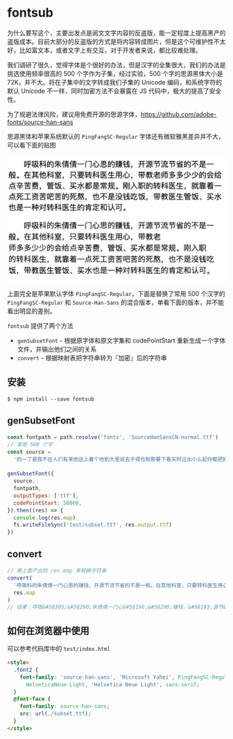 # fontsub

为什么要写这个，主要出发点是阅文文字内容的反盗版，能一定程度上提高黑产的盗版成本。目前大部分的反盗版的方式是将内容转成图片，但是这个可维护性不太好，比如富文本，或者文字上有交互，对于开发者来说，都比较难处理。

我们调研了很久，觉得字体是个很好的办法，但是汉字的全集很大，我们的办法是挑选使用频率很高的 500 个字作为子集，经过实验，500 个字的思源黑体大小是 72K，并不大。将在子集中的文字转成我们子集的 Unicode 编码，和系统字符的默认 Unicode 不一样，同时加密方法不会暴露在 JS 代码中，极大的提高了安全性。

为了规避法律风险，建议用免费开源的思源字体，https://github.com/adobe-fonts/source-han-sans

思源黑体和苹果系统默认的 `PingFangSC-Regular` 字体还有微软雅黑差异并不大，可以看下面的贴图

![替换前和替换后的对比](./test/compare.png)

上面完全是苹果默认字体 `PingFangSC-Regular`，下面是替换了常用 500 个汉字的 `PingFangSC-Regular` 和 `Source-Han-Sans` 的混合版本，单看下面的版本，并不能看出明显的差别。

`fontsub` 提供了两个方法

- `genSubsetFont` - 根据原字体和原文字集和 codePointStart 重新生成一个字体文件，并输出他们之间的关系
- `convert` - 根据映射表把字符串转为『加密』后的字符串

## 安装

```
$ npm install --save fontsub
```

## genSubsetFont

```javascript
const fontpath = path.resolve('fonts', 'SourceHanSansCN-normal.ttf')
// 常用 500 个字
const source =
  '的一了是我不在人们有来他这上着个地到大里说去子得也和那要下看天时过出小么起你都把好还多没为又可家学只以主会样年想能生同老中从自面前头到它后然走很像见两用她国动进成回什边作对开而已些现山民候经发工向事命给长水几义三声于高正妈手知理眼志点心战二问但身方实吃做叫当住听革打呢真党全才四已所敌之最光产情路分总条白话东席次亲如被花口放儿常西气五第使写军吧文运在果怎定许快明行因别飞外树物活部门无往船望新带队先力完间却站代员机更九您每风级跟笑啊孩万少直意夜比阶连车重便斗马哪化太指变社似士者干石满决百原拿群究各六本思解立河爸村八难早论吗根共让相研今其书坐接应关信觉死步反处记将千找争领或师结块跑谁草越字加脚紧爱等习阵怕月青半火法题建赶位唱海七女任件感准张团屋爷离色脸片科倒睛利世病刚且由送切星晚表够整认响雪流未场该并底深刻平伟忙提确近亮轻讲农古黑告界拉名呀土清阳照办史改历转画造嘴此治北必服雨穿父内识验传业菜爬睡兴'

genSubsetFont({
  source,
  fontpath,
  outputTypes: ['ttf'],
  codePointStart: 58000,
}).then((res) => {
  console.log(res.map)
  fs.writeFileSync('test/subset.ttf', res.output.ttf)
})
```

## convert

```javascript
// 用上面产出的 res.map 来转换字符串
convert(
  '呼吸科的朱倩倩一门心思的赚钱，开源节流节省的不是一般。在其他科室，只要转科医生用心，带教老师多多少少的会给点辛苦费，管饭、买水都是常规。刚入职的转科医生，就靠着一点死工资苦吧苦的死熬，也不是没钱吃饭，带教医生管饭、买水也是一种对转科医生的肯定和认可。',
  res.map
)
// 结果：呼吸&#58305;&#58290;朱倩倩一门心&#58196;&#58290;赚钱，&#58183;源节&#58264;节省&#58290;&#58006;&#58231;一般。&#58134;&#58069;&#58037;&#58305;室，&#58104;&#58335;&#58359;&#58305;医生用心，&#58173;教老&#58172;&#58143;&#58143;&#58167;&#58167;&#58290;&#58043;&#58317;&#58270;辛苦费，管饭、买水&#58373;&#58231;&#58175;规。&#58080;入职&#58290;&#58359;&#58305;医生，就靠&#58296;一&#58270;&#58253;工资苦&#58115;苦&#58290;&#58253;熬，&#58020;&#58006;&#58231;&#58259;钱&#58108;饭，&#58173;教医生管饭、买水&#58020;&#58231;一种&#58164;&#58359;&#58305;医生&#58290;肯&#58161;&#58122;&#58339;&#58106;。
```

## 如何在浏览器中使用

可以参考代码库中的 `test/index.html`

```html
<style>
  .font2 {
    font-family: 'source-han-sans', 'Microsoft Yahei', PingFangSC-Regular,
      HelveticaNeue-Light, 'Helvetica Neue Light', sans-serif;
  }
  @font-face {
    font-family: source-han-sans;
    src: url(./subset.ttf);
  }
</style>
```
